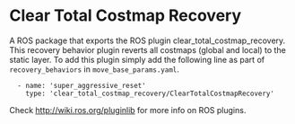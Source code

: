 # Clear Total Costmap Recovery

A ROS package that exports the ROS plugin clear_total_costmap_recovery. This recovery behavior plugin reverts all costmaps (global and local) to the static layer. To add this plugin simply add the following line as part of `recovery_behaviors` in `move_base_params.yaml`.

````
  - name: 'super_aggressive_reset'
    type: 'clear_total_costmap_recovery/ClearTotalCostmapRecovery'
```` 
Check http://wiki.ros.org/pluginlib for more info on ROS plugins.
